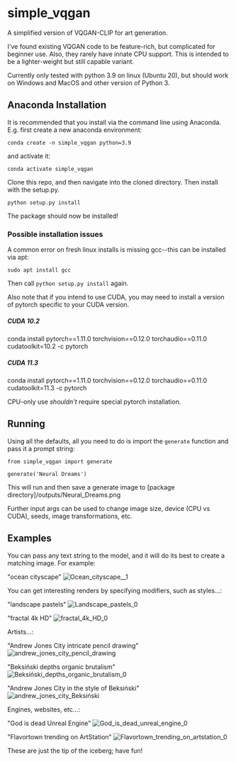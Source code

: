 # simple_vqgan
A simplified version of VQGAN-CLIP for art generation.

I've found existing VQGAN code to be feature-rich, but complicated for beginner use.  Also, they rarely have innate CPU support.  This is intended to be a lighter-weight but still capable variant.

Currently only tested with python 3.9 on linux (Ubuntu 20), but should work on Windows and MacOS and other version of Python 3.
## Anaconda Installation
It is recommended that you install via the command line using Anaconda.  E.g. first create a new anaconda environment:

`conda create -n simple_vqgan python=3.9`

and activate it:

`conda activate simple_vqgan`

Clone this repo, and then navigate into the cloned directory.  Then install with the setup.py.

`python setup.py install`

The package should now be installed!

### Possible installation issues

A common error on fresh linux installs is missing gcc--this can be installed via apt:

`sudo apt install gcc`

Then call `python setup.py install` again.

Also note that if you intend to use CUDA, you may need to install a version of pytorch specific to your CUDA version.

##### CUDA 10.2
conda install pytorch==1.11.0 torchvision==0.12.0 torchaudio==0.11.0 cudatoolkit=10.2 -c pytorch

##### CUDA 11.3
conda install pytorch==1.11.0 torchvision==0.12.0 torchaudio==0.11.0 cudatoolkit=11.3 -c pytorch

CPU-only use *shouldn't* require special pytorch installation.

## Running
Using all the defaults, all you need to do is import the `generate` function and pass it a prompt string:

```
from simple_vqgan import generate

generate('Neural Dreams')
```

This will run and then save a generate image to [package directory]/outputs/Neural_Dreams.png

Further input args can be used to change image size, device (CPU vs CUDA), seeds, image transformations, etc.


## Examples

You can pass any text string to the model, and it will do its best to create a matching image.  For example:

"ocean cityscape"
![Ocean_cityscape__1](https://user-images.githubusercontent.com/49564869/183120381-6ebc370d-7672-4a10-8b8b-7cdc22a35bf2.jpg)

You can get interesting renders by specifying modifiers, such as styles...:

"landscape pastels"
![Landscape_pastels_0](https://user-images.githubusercontent.com/49564869/183120917-5ccc2fcb-bf7f-4f0c-9fcd-23158c601247.jpg)

"fractal 4k HD"
![fractal_4k_HD_0](https://user-images.githubusercontent.com/49564869/183120324-13fff210-4f63-4e6d-8c03-91ef7aed7d11.jpg)

Artists...:

"Andrew Jones City intricate pencil drawing"
![andrew_jones_city_pencil_drawing](https://user-images.githubusercontent.com/49564869/183120699-5e080c52-32aa-4244-b22c-55a9e507a2ab.png)

"Beksiński depths organic brutalism"
![Beksiński_depths_organic_brutalism_0](https://user-images.githubusercontent.com/49564869/183120449-57e5dc12-d6cb-4850-a3c4-b9d14f1b6a27.jpg)

"Andrew Jones City in the style of Beksiński"
![andrew_jones_city_Beksiński](https://user-images.githubusercontent.com/49564869/183120705-81a59240-a931-4d47-9eda-e395a5a779cb.png)

Engines, websites, etc...:

"God is dead Unreal Engine"
![God_is_dead_unreal_engine_0](https://user-images.githubusercontent.com/49564869/183120486-908592ff-6d64-4791-a992-f69607098305.jpg)

"Flavortown trending on ArtStation"
![Flavortown_trending_on_artstation_0](https://user-images.githubusercontent.com/49564869/183120533-3d577845-5754-478b-ab22-9ccc4015111c.jpg)

These are just the tip of the iceberg; have fun!
